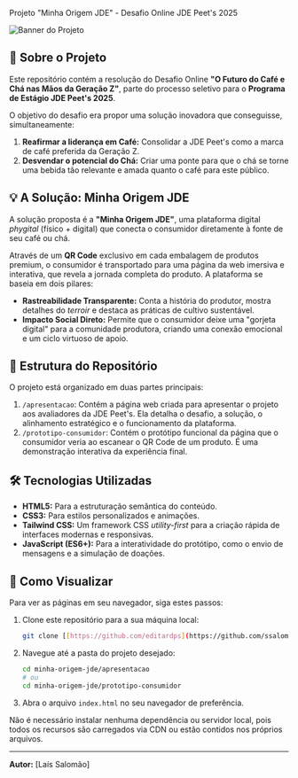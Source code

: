  Projeto "Minha Origem JDE" - Desafio Online JDE Peet's 2025

![Banner do Projeto](https://placehold.co/1200x400/386641/FFFFFF?text=Projeto+Minha+Origem+JDE)

## 📖 Sobre o Projeto

Este repositório contém a resolução do Desafio Online **"O Futuro do Café e Chá nas Mãos da Geração Z"**, parte do processo seletivo para o **Programa de Estágio JDE Peet's 2025**.

O objetivo do desafio era propor uma solução inovadora que conseguisse, simultaneamente:

1.  **Reafirmar a liderança em Café:** Consolidar a JDE Peet's como a marca de café preferida da Geração Z.
2.  **Desvendar o potencial do Chá:** Criar uma ponte para que o chá se torne uma bebida tão relevante e amada quanto o café para este público.

## 💡 A Solução: Minha Origem JDE

A solução proposta é a **"Minha Origem JDE"**, uma plataforma digital *phygital* (físico + digital) que conecta o consumidor diretamente à fonte de seu café ou chá.

Através de um **QR Code** exclusivo em cada embalagem de produtos premium, o consumidor é transportado para uma página da web imersiva e interativa, que revela a jornada completa do produto. A plataforma se baseia em dois pilares:

-   **Rastreabilidade Transparente:** Conta a história do produtor, mostra detalhes do *terroir* e destaca as práticas de cultivo sustentável.
-   **Impacto Social Direto:** Permite que o consumidor deixe uma "gorjeta digital" para a comunidade produtora, criando uma conexão emocional e um ciclo virtuoso de apoio.

## 📂 Estrutura do Repositório

O projeto está organizado em duas partes principais:

1.  `/apresentacao`: Contém a página web criada para apresentar o projeto aos avaliadores da JDE Peet's. Ela detalha o desafio, a solução, o alinhamento estratégico e o funcionamento da plataforma.
2.  `/prototipo-consumidor`: Contém o protótipo funcional da página que o consumidor veria ao escanear o QR Code de um produto. É uma demonstração interativa da experiência final.

## 🛠️ Tecnologias Utilizadas

-   **HTML5:** Para a estruturação semântica do conteúdo.
-   **CSS3:** Para estilos personalizados e animações.
-   **Tailwind CSS:** Um framework CSS *utility-first* para a criação rápida de interfaces modernas e responsivas.
-   **JavaScript (ES6+):** Para a interatividade do protótipo, como o envio de mensagens e a simulação de doações.

## 🚀 Como Visualizar

Para ver as páginas em seu navegador, siga estes passos:

1.  Clone este repositório para a sua máquina local:
    ```bash
    git clone [[https://github.com/editardps](https://github.com/ssalomaolais/minha-origem-jde.git)]([https://editardps](https://github.com/ssalomaolais/minha-origem-jde.git))
    ```
2.  Navegue até a pasta do projeto desejado:
    ```bash
    cd minha-origem-jde/apresentacao
    # ou
    cd minha-origem-jde/prototipo-consumidor
    ```
3.  Abra o arquivo `index.html` no seu navegador de preferência.

Não é necessário instalar nenhuma dependência ou servidor local, pois todos os recursos são carregados via CDN ou estão contidos nos próprios arquivos.

---

**Autor:** [Laís Salomão]
